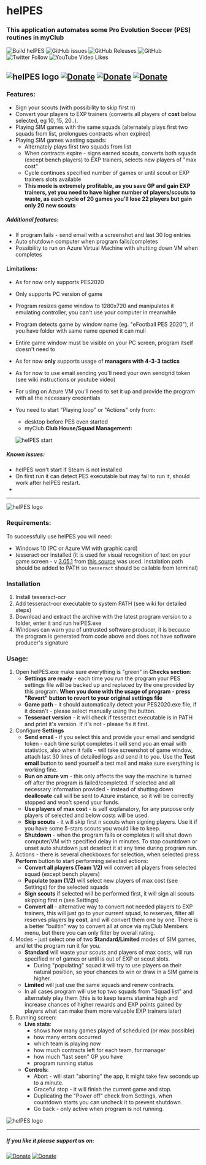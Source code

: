 # helPES

### This application automates some Pro Evolution Soccer (PES) routines in myClub
![Build helPES](https://github.com/MytkoEnko/helPES/workflows/Build%20helPES/badge.svg)
![GitHub issues](https://img.shields.io/github/issues-raw/MytkoEnko/helPES)
![GitHub Releases](https://img.shields.io/github/downloads/MytkoEnko/helPES/latest/total)
![GitHub](https://img.shields.io/github/license/mytkoenko/helpes)
![Twitter Follow](https://img.shields.io/twitter/follow/helPESSS?label=Twitter&style=flat)
![YouTube Video Likes](https://img.shields.io/youtube/likes/1aa6YVsSKeM?style=social)

![helPES logo](src/logo.png "Anna Berkowska's helPES logo")
[![Donate](https://img.shields.io/badge/Download-helPES-green?style=for-the-badge&logo=windows)](https://github.com/MytkoEnko/helPES/releases/download/v1.0.0/helPES-v1.0.0.zip)
[![Donate](https://img.shields.io/badge/Donate-PayPal-blue.svg)](https://www.paypal.com/donate/?token=ED2KScvCaoOMELItg0T_ulvcYIlL0F5O5fRLDfhN6GCx-6yKAKmNYndxQj5ZhoCasL_PSG&country.x=PL&locale.x=PL)
[![Donate](https://img.shields.io/badge/Donate-patreon-red)](https://www.patreon.com/helPES)
-----
### Features:
- Sign your scouts (with possibility to skip first n)
- Convert your players to EXP trainers (converts all players of **cost** below selected, eg 10, 15, 20..).
- Playing SIM games with the same squads (alternately plays first two squads from list, prolongues contracts when expired)
- Playing SIM games wasting squads:
    - Alternately plays first two squads from list
    - When contracts expire - signs earned scouts, converts both squads (except bench players) to EXP trainers, selects new players of "max cost"
    - Cycle continues specified number of games or until scout or EXP trainers slots available
    - **This mode is extremely profitable, as you save GP and gain EXP trainers, yet you need to have higher number of players/scouts to waste, as each cycle of 20 games you'll lose 22 players but gain only 20 new scouts**
##### Additional features:
- If program fails - send email with a screenshot and last 30 log entries
- Auto shutdown computer when program fails/completes
- Possibility to run on Azure Virtual Machine with shutting down VM when completes
#### Limitations:
- As for now only supports PES2020
- Only supports PC version of game
- Program resizes game window to 1280x720 and manipulates it emulating controller, you can't use your computer in meanwhile
- Program detects game by window name (eg. "eFootball PES 2020"), if you have folder with same name opened it can mull
- Entire game window must be visible on your PC screen, program itself doesn't need to
- As for now **only** supports usage of **managers with 4-3-3 tactics**
- As for now to use email sending you'll need your own sendgrid token (see wiki instructions or youtube video)
- For using on Azure VM you'll need to set it up and provide the program with all the necessary credentials
- You need to start "Playing loop" or "Actions" only from:
    - desktop before PES even started
    - myClub **Club House/Squad Management:**
    
    ![helPES start](./img/readme_house.JPG)

##### Known issues:
- helPES won't start if Steam is not installed
- On first run it can detect PES executable but may fail to run it, should work after helPES restart.
- 
-----

![helPES logo](./img/screenshot.JPG "helPES screenshot")
### Requirements:
To successfully use helPES you will need:
- Windows 10 (PC or Azure VM with graphic card)
- tesseract ocr installed (it is used for visual recognition of text on your game screen - v [3.05.1](https://digi.bib.uni-mannheim.de/tesseract/tesseract-ocr-setup-3.05.01.exe) from [this source](https://digi.bib.uni-mannheim.de/tesseract/) was used. instalation path should be added to PATH so `tesseract` should be callable from terminal)

### Installation
1. Install tesseract-ocr
2. Add tesseract-ocr executable to system PATH (see wiki for detailed steps)
3. Download and extract the archive with the latest program version to a folder, enter it and run helPES.exe 
4. Windows can warn you of untrusted software producer, it is because the program is generated from code above and does not have software producer's signature
### Usage:
1. Open helPES.exe make sure everything is "green" in **Checks section**:
    - **Settings are ready** - each time you run the program your PES settings file will be backed up and replaced by the one provided by this program. **When you done with the usage of program - press "Revert" button to revert to your original settings file**
    - **Game path** - it should automatically detect your PES2020.exe file, if it doesn't - please select manually using the button.
    - **Tesseract version** - it will check if tesseract executable is in PATH and print it's version. If it's not - please fix it first.
2. Configure **Settings**
    - **Send email** - if you select this and provide your email and sendgrid token - each time script completes it will send you an email with statistics, also when it fails - will take screenshot of game window, attach last 30 lines of detailed logs and send it to you. Use the **Test email** button to send yourself a test mail and make sure everything is working fine.
    - **Run on azure vm** - this only affects the way the machine is turned off after the program is failed/completed. If selected and all necessary information provided - instead of shutting down **deallcoate** call will be sent to Azure instance, so it will be correctly stopped and won't spend your funds.
    - **Use players of max cost** - is self explanatory, for any purpose only players of selected and below costs will be used.
    - **Skip scouts** - it will skip first n scouts when signing players. Use it if you have some 5-stars scouts you would like to keep.
    - **Shutdown** - when the program fails or completes it will shut down computer/VM with specified delay in minutes. To stop countdown or unset auto shutdown just deselect it at any time during program run.
3. Actions - there is several checkboxes for selection, when selected press **Perform** button to start performing selected actions:
    - **Convert all players (Team 1/2)** will convert all players from selected squad (except bench players)
    - **Pupulate team (1/2)** will select new players of max cost (see Settings) for the selected squads
    - **Sign scouts** if selected will be performed first, it will sign all scouts skipping first n (see Settings)
    - **Convert all** - alternative way to convert not needed players to EXP trainers, this will just go to your current squad, to reserves, filter all reserves players **by cost**, and will convert them one by one. There is a better "builtin" way to convert all at once via myClub Members menu, but there you can only filter by overall rating.
4. Modes - just select one of two **Standard/Limited** modes of SIM games, and let the program run it for you.
    - **Standard** will waste your scouts and players of max costs, will run specified nr of games or until is out of EXP or scout slots.
        - During "populating" squad it will try to use players on their natural position, so your chances to win or draw in a SIM game is higher.
    - **Limited** will just use the same squads and renew contracts.
    - In all cases program will use top two squads from "Squad list" and alternately play them (this is to keep teams stamina high and increase chances of higher rewards and EXP points gained by players what can make them more valuable EXP trainers later)
5. Running screen:
    - **Live stats**:
        - shows how many games played of scheduled (or max possible)
        - how many errors occurred
        - which team is playing now
        - how much contracts left for each team, for manager
        - how much "last seen" GP you have
        - program running status
    - **Controls**:
        - Abort - will start "aborting" the app, it might take few seconds up to a minute.
        - Graceful stop - it will finish the current game and stop.
        - Duplicating the "Power off" check from Settings, when countdown starts you can uncheck it to prevent shutdown.
        - Go back - only active when program is not running.
        
![helPES logo](./img/screenshot2.JPG "helPES screenshot")

------------

##### If you like it please support us on:
[![Donate](https://img.shields.io/badge/Donate-PayPal-blue.svg)](https://www.paypal.com/donate/?token=ED2KScvCaoOMELItg0T_ulvcYIlL0F5O5fRLDfhN6GCx-6yKAKmNYndxQj5ZhoCasL_PSG&country.x=PL&locale.x=PL)
[![Donate](https://img.shields.io/badge/Donate-patreon-red)](https://www.patreon.com/helPES)


